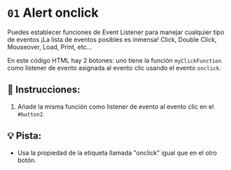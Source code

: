 # `01` Alert onclick
Puedes establecer funciones de Event Listener para manejar cualquier tipo de eventos ¡La lista de eventos posibles es inmensa! Click, Double Click, Mouseover, Load, Print, etc...

En este código HTML hay 2 botones: uno tiene la función `myClickFunction` como listener de evento asignada al evento clic usando el evento `onclick`.

## 📝 Instrucciones:
1. Añade la misma función como listener de evento al evento clic en el `#button2`.
## 💡 Pista:
- Usa la propiedad de la etiqueta llamada "onclick" igual que en el otro botón.